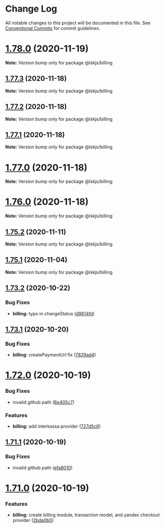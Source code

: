 # Change Log

All notable changes to this project will be documented in this file.
See [Conventional Commits](https://conventionalcommits.org) for commit guidelines.

# [1.78.0](https://github.com/lskjs/lskjs/tree/master/packages/billing/compare/v1.77.3...v1.78.0) (2020-11-19)

**Note:** Version bump only for package @lskjs/billing





## [1.77.3](https://github.com/lskjs/lskjs/tree/master/packages/billing/compare/v1.77.2...v1.77.3) (2020-11-18)

**Note:** Version bump only for package @lskjs/billing





## [1.77.2](https://github.com/lskjs/lskjs/tree/master/packages/billing/compare/v1.77.1...v1.77.2) (2020-11-18)

**Note:** Version bump only for package @lskjs/billing





## [1.77.1](https://github.com/lskjs/lskjs/tree/master/packages/billing/compare/v1.77.0...v1.77.1) (2020-11-18)

**Note:** Version bump only for package @lskjs/billing





# [1.77.0](https://github.com/lskjs/lskjs/tree/master/packages/billing/compare/v1.76.0...v1.77.0) (2020-11-18)

**Note:** Version bump only for package @lskjs/billing





# [1.76.0](https://github.com/lskjs/lskjs/tree/master/packages/billing/compare/v1.75.2...v1.76.0) (2020-11-18)

**Note:** Version bump only for package @lskjs/billing





## [1.75.2](https://github.com/lskjs/lskjs/tree/master/packages/billing/compare/v1.75.1...v1.75.2) (2020-11-11)

**Note:** Version bump only for package @lskjs/billing





## [1.75.1](https://github.com/lskjs/lskjs/tree/master/packages/billing/compare/v1.75.0...v1.75.1) (2020-11-04)

**Note:** Version bump only for package @lskjs/billing





## [1.73.2](https://github.com/lskjs/lskjs/tree/master/packages/billing/compare/v1.73.1...v1.73.2) (2020-10-22)


### Bug Fixes

* **billing:** typo in changeStatus ([d9614fd](https://github.com/lskjs/lskjs/tree/master/packages/billing/commit/d9614fd35122822a79319bc7e794c063ce592b43))





## [1.73.1](https://github.com/lskjs/lskjs/tree/master/packages/billing/compare/v1.73.0...v1.73.1) (2020-10-20)


### Bug Fixes

* **billing:** createPaymentUrl fix ([7829ad4](https://github.com/lskjs/lskjs/tree/master/packages/billing/commit/7829ad4601d873bacaf1b698d4dd24c028c95aa1))





# [1.72.0](https://github.com/lskjs/lskjs/tree/master/packages/billing/compare/v1.71.0...v1.72.0) (2020-10-19)


### Bug Fixes

* invalid github path ([6e405c7](https://github.com/lskjs/lskjs/tree/master/packages/billing/commit/6e405c755c76a505833da05689fc0c5ee2fc992b))


### Features

* **billing:** add interkassa provider ([727d5c6](https://github.com/lskjs/lskjs/tree/master/packages/billing/commit/727d5c6108d7c04fa6f953060c597a50cfb38a39))





## [1.71.1](https://github.com/lskjs/lskjs/tree/master/packages/billing/compare/v1.71.0...v1.71.1) (2020-10-19)


### Bug Fixes

* invalid github path ([efa8010](https://github.com/lskjs/lskjs/tree/master/packages/billing/commit/efa8010295215e98eb3eae8bdc3ec3f08c31ac11))





# [1.71.0](https://github.com/lskjs/lskjs/tree/master/packages/billing/compare/v1.70.0...v1.71.0) (2020-10-19)


### Features

* **billing:** create billing module, transaction model, and yandex checkout provider ([2bda0b0](https://github.com/lskjs/lskjs/tree/master/packages/billing/commit/2bda0b04e4c1bd52d19ccc75ef0e5604a9bb46f0))
